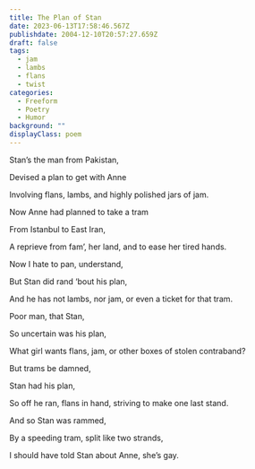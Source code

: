 ```yaml
---
title: The Plan of Stan
date: 2023-06-13T17:58:46.567Z
publishdate: 2004-12-10T20:57:27.659Z
draft: false
tags:
  - jam
  - lambs
  - flans
  - twist
categories:
  - Freeform
  - Poetry
  - Humor
background: ""
displayClass: poem
---
```


Stan’s the man from Pakistan,

Devised a plan to get with Anne

Involving flans, lambs, and highly polished jars of jam.

<!--more-->

Now Anne had planned to take a tram

From Istanbul to East Iran,

A reprieve from fam’, her land, and to ease her tired hands.

Now I hate to pan, understand,

But Stan did rand ‘bout his plan,

And he has not lambs, nor jam, or even a ticket for that tram.

Poor man, that Stan,

So uncertain was his plan,

What girl wants flans, jam, or other boxes of stolen contraband?

But trams be damned,

Stan had his plan,

So off he ran, flans in hand, striving to make one last stand.

And so Stan was rammed,

By a speeding tram, split like two strands,

I should have told Stan about Anne, she’s gay.
